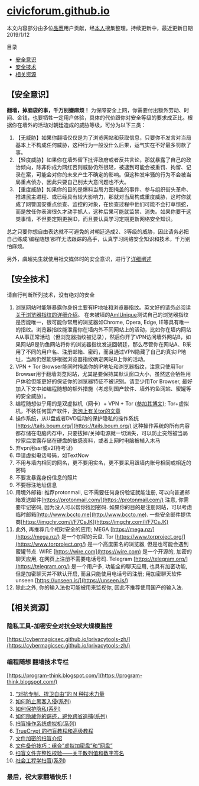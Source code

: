 # [civicforum.github.io](civicforum.github.io)

本文内容部分由多位[品葱](https://pincong.rocks)用户贡献，经[本人](yichangfeng.home.blog)搜集整理。持续更新中，最近更新日期 2019/1/12

目录
* [安全意识](#mindset)
* [安全技术](#techniques)
* [相关资源](#resources)

## 【安全意识】<a name="mindset"></a>

__翻墙，掉脑袋的事，千万别嫌麻烦！__ 为保障安全上网，你需要付出额外劳动、时间、金钱，也要牺牲一定用户体验，具体的代价跟你对安全等级的要求成正比。根据你在墙外的活动对朝廷造成的威胁等级，可分为以下三类：

1. 【无威胁】如果你翻墙仅仅是为了浏览网站和获取信息，只要你不发言对当局基本上不构成任何威胁，这种行为一般没什么后果，运气实在不好最多罚款了事。
2. 【轻度威胁】如果你在墙外留下批评政府或者反共言论，那就暴露了自己的政治倾向，除非你成为网红否则威胁仍然很轻，被逮到可能会被重罚、拘留、记录在案，可能会对你的未来产生不确定的影响。但这种发牢骚的行为不会被当局重点侦办，因此只要自己别太大意问题也不大。
3. 【重度威胁】如果你的目的是爆料当局力图掩盖的事件、参与组织街头革命、推进民主进程、或已经具有较大影响力，那就对当局构成重度威胁，这时你就成了网警国安重点侦查、监控的对象，在侦查过程中他们可能不会打草惊蛇，而是放任你表演很久才动手抓人，这种后果可能就监禁、消失。如果你要干这类事情，不但要定期更换ID，而且要认真学习定期更新网络安全知识。

总之只要你想自由表达就不可避免的对朝廷造成2、3等级的威胁，因此请务必把自己练成‘编程随想’那样无法跟踪的高手，认真学习网络安全知识和技术，千万别怕麻烦。

另外，虞超先生就使用社交媒体时的安全意识，进行了[详细阐述](http://www.epochtimes.com/gb/16/5/2/n7795513.htm)
## 【安全技术】<a name="techniques"></a>

请自行判断所列技术，没有绝对的安全

1. 浏览网站时能够暴露你身份主要有IP地址和浏览器指纹。英文好的请务必阅读[关于浏览器指纹的详细介绍](https://pixelprivacy.com/resources/browser-fingerprinting/)。 在未被墙的[AmIUnique](https://amiunique.org)测试自己的浏览器指纹是否能唯一，很可能你常用的浏览器如Chrome, Opera, Edge, IE等具有唯一的指纹。浏览器指纹能泄露你在墙内外不同网站上的活动，比如你在墙内网站A从事正常活动（但浏览器指纹被记录），然后你开了VPN访问墙外网站B，如果网站B是钓鱼网站将你的浏览器指纹发送回朝廷，那么尽管你在网站A、B采用了不同的用户名、注册邮箱、密码，而且通过VPN隐藏了自己的真实IP地址，当局仍然能够根据浏览器指纹确定网站B上你的活动。
2. VPN + Tor Browser能同时掩盖你的IP地址和浏览器指纹，注意只使用Tor Browser用于翻墙浏览网站，尤其是要保持其默认窗口大小，虽然这会牺牲用户体验但能更好的保证你的浏览器特征不被识别。请至少用Tor Browser, 最好加入下文中如编程随想的额外措施（考虑到国产软件、墙外钓鱼网站、蜜罐等的安全威胁）。
3. 编程随想似乎用的是双虚拟机（网卡）+ VPN + Tor ([参加其博文](https://program-think.blogspot.com/2013/11/tor-faq.html?m=1)); Tor+虚拟机，不装任何国产软件，[泡泡上有关tor的文章](https://pao-pao.net/article/1049)
4. 操作系统，从U盘或者DVD启动的保护隐私的操作系统[https://tails.boum.org/](https://tails.boum.org/) 这种操作系统的所有内容都存储在电脑内存中，只要拔掉/关掉电源就一切消失，可以防止突然被当局抄家后泄露存储在硬盘的敏感资料，或者上网时电脑被植入木马
5. 弃vpn用ssr或v2(待考证)
6. 申请虚拟电话号码，如TextNow
7. 不用与墙内相同的网名，更不要用实名，更不要采用跟墙内账号相同或相近的密码
8. 不要发暴露身份信息的照片
9. 不要标注地址信息
10. 用境外邮箱: 推荐protonmail, 它不需要任何身份验证就能注册, 可以向普通邮箱发送邮件[https://protonmail.com/](https://protonmail.com/)  注意, 你需要牢记密码, 因为没人可以帮你找回密码. 如果你的目的是注册网站，可以考虑临时邮箱[http://www.bccto.me](http://www.bccto.me). 一些安全邮件提供商[https://imgchr.com/i/F7CsJK](https://imgchr.com/i/F7CsJK) 
11. 此外, 再推荐几个相对安全的应用; MEGA [https://mega.nz/](https://mega.nz/)  是一个加密的云盘. Tor [https://www.torproject.org/](https://www.torproject.org/)  是一个高度匿名的浏览器, 但是也可能会遇到蜜罐节点. WIRE [https://wire.com](https://wire.com)  是一个开源的, 加密的聊天应用, 在网页上注册不需要电话号码. Telegram [https://telegram.org/](https://telegram.org/)  是一个用户多, 功能全的聊天应用, 也具有加密功能, 但是加密聊天并不默认开启, 而且只能使用电话号码注册; 用加密聊天软件 unseen [https://unseen.is/](https://unseen.is/)
12. 除此之外, 你的输入法也可能被用来监视你, 因此不推荐使用国产的输入法.

## 【相关资源】<a name="resources"></a>

### 隐私工具-加密安全对抗全球大规模监控 
[https://cybermagicsec.github.io/privacytools-zh/](https://cybermagicsec.github.io/privacytools-zh/)

### 编程随想 翻墙技术专栏 
[https://program-think.blogspot.com/](https://program-think.blogspot.com/)

1. [“对抗专制、捍卫自由”的 N 种技术力量](https://program-think.blogspot.com/2015/08/Technology-and-Freedom.html) 
2. [如何防止黑客入侵(系列)](https://program-think.blogspot.com/2010/06/howto-prevent-hacker-attack-0.html) 
3. [如何保护隐私(系列)](https://program-think.blogspot.com/2013/06/privacy-protection-0.html) 
4. [如何隐藏你的踪迹，避免跨省追捕(系列)](https://program-think.blogspot.com/2010/04/howto-cover-your-tracks-0.html&nbsp;)
5. [扫盲操作系统虚拟机(系列)](https://program-think.blogspot.com/2012/10/system-vm-0.html) 
6. [TrueCrypt 的扫盲教程和高级教程](https://program-think.blogspot.com/2011/05/recommend-truecrypt.html#index) 
7. [文件加密的扫盲介绍](https://program-think.blogspot.com/2011/05/file-encryption-overview.html) 
8. [文件备份技巧：组合”虚拟加密盘”和”网盘”](https://program-think.blogspot.com/2013/07/online-backup-virtual-encrypted-disk.html)  
9. [扫盲文件完整性校验——关于散列值和数字签名](https://program-think.blogspot.com/2013/02/file-integrity-check.html)  
10. [社会工程学扫盲(系列)](https://program-think.blogspot.com/2009/05/social-engineering-0-overview.html)

### 最后，祝大家翻墙快乐！
